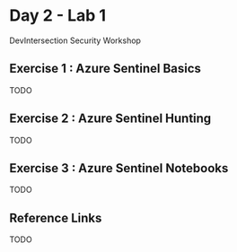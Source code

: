 # Day 2 - Lab 1

DevIntersection Security Workshop

## Exercise 1 : Azure Sentinel Basics

TODO

## Exercise 2 : Azure Sentinel Hunting

TODO

## Exercise 3 : Azure Sentinel Notebooks

TODO

## Reference Links

TODO
